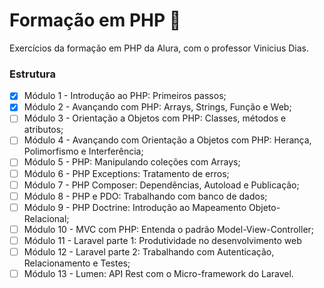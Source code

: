 # Formação em PHP :elephant:
Exercícios da formação em PHP da Alura, com o professor Vinicius Dias.

### Estrutura
- [X] Módulo 1 - Introdução ao PHP: Primeiros passos;
- [X] Módulo 2 - Avançando com PHP: Arrays, Strings, Função e Web;
- [ ] Módulo 3 - Orientação a Objetos com PHP: Classes, métodos e atributos;
- [ ] Módulo 4 - Avançando com Orientação a Objetos com PHP: Herança, Polimorfismo e Interferência;
- [ ] Módulo 5 - PHP: Manipulando coleções com Arrays;
- [ ] Módulo 6 - PHP Exceptions: Tratamento de erros;
- [ ] Módulo 7 - PHP Composer: Dependências, Autoload e Publicação;
- [ ] Módulo 8 - PHP e PDO: Trabalhando com banco de dados;
- [ ] Módulo 9 - PHP Doctrine: Introdução ao Mapeamento Objeto-Relacional;
- [ ] Módulo 10 - MVC com PHP: Entenda o padrão Model-View-Controller;
- [ ] Módulo 11 - Laravel parte 1: Produtividade no desenvolvimento web
- [ ] Módulo 12 - Laravel parte 2: Trabalhando com Autenticação, Relacionamento e Testes;
- [ ] Módulo 13 - Lumen: API Rest com o Micro-framework do Laravel.